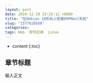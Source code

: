 ```yaml
---
layout: post
date: 2019-12-29 23:25:12 +0800
title: "在Debian 10系统上搭建ERPNext系统"
slug: "1577628568"
categories: 
tags: Web  软件应用  Linux  
---
```

* content
{:toc}

## 章节标题
输入正文
